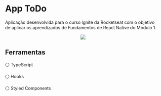 # App ToDo

Aplicação desenvolvida para o curso Ignite da Rocketseat com o objetivo de aplicar os aprendizados de Fundamentos de React Native do Módulo 1.

<p align="center">
  <img src="https://i.ibb.co/HGp0gsK/Group-1-2.png">
</p>

## Ferramentas

:white_circle: TypeScript

:white_circle: Hooks

:white_circle: Styled Components

